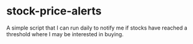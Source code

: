 # stock-price-alerts
A simple script that I can run daily to notify me if stocks have reached a threshold where I may be interested in buying.

